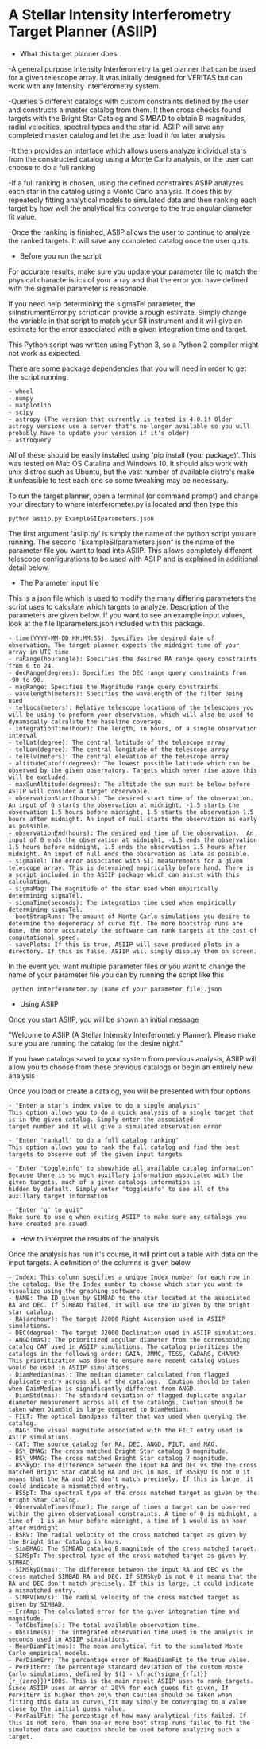 # A Stellar Intensity Interferometry Target Planner (ASIIP)
* What this target planner does

-A general purpose Intensity Interferometry target planner that can be used for a given telescope array. It was initally 
designed for VERITAS but can work with any Intensity Interferometry system. 

-Queries 5 different catalogs with custom constraints defined by the user and constructs a master catalog from them. 
It then cross checks found targets with the Bright Star Catalog and SIMBAD to obtain B magnitudes, radial velocities, 
spectral types and the star id. ASIIP will save any completed master catalog and let the user load it for later analysis

-It then provides an interface which allows users analyze individual stars from the constructed catalog using a 
Monte Carlo analysis, or the user can choose to do a full ranking

-If a full ranking is chosen, using the defined constraints ASIIP analyzes each star in the catalog using a Monto Carlo 
analysis. It does this by repeatedly fitting analytical models to simulated data and then ranking each target by how well
the analytical fits converge to the true angular diameter fit value. 

-Once the ranking is finished, ASIIP allows the user to continue to analyze the ranked targets. It will save any
completed catalog once the user quits.


* Before you run the script

For accurate results, make sure you update your parameter file to match the physical characteristics of your array and 
that the error you have defined with the sigmaTel parameter is reasonable.

If you need help determining the sigmaTel parameter, the siiInstrumentError.py script can provide a rough estimate.
Simply change the variable in that script to match your SII instrument and it will give an estimate for the error 
associated with a given integration time and target.

This Python script was written using Python 3, so a Python 2 compiler might not work as expected.

There are some package dependencies that you will need in order to get the script running.
   
    - wheel
    - numpy
    - matplotlib 
    - scipy
    - astropy (The version that currently is tested is 4.0.1! Older astropy versions use a server that's no longer available so you will probably have to update your version if it's older)
    - astroquery

All of these should be easily installed using 'pip install (your package)'. This was tested on Mac OS Catalina and
Windows 10. It should also work with unix distros such as Ubuntu, but the vast number of available distro's make
it unfeasible to test each one so some tweaking may be necessary.

To run the target planner, open a terminal (or command prompt) and change your directory to where interferometer.py is 
located and then type this

    python asiip.py ExampleSIIparameters.json
    
The first argument 'asiip.py' is simply the name of the python script you are running. The second "ExampleSIIparameters.json" 
is the name of the parameter file you want to load into ASIIP. This allows completely different telescope configurations
to be used with ASIIP and is explained in additional detail below.

* The Parameter input file
    
This is a json file which is used to modify the many differing parameters the script uses to calculate which targets to
analyze. Description of the parameters are given below. If you want to see an example input values, look at the file
IIparameters.json included with this package.
 
    - time(YYYY-MM-DD HH:MM:SS): Specifies the desired date of observation. The target planner expects the midnight time of your array in UTC time
    - raRange(hourangle): Specifies the desired RA range query constraints from 0 to 24.
    - decRange(degrees): Specifies the DEC range query constraints from -90 to 90.
    - magRange: Specifies the Magnitude range query constraints
    - wavelength(meters): Specifies the wavelength of the filter being used
    - telLocs(meters): Relative telescope locations of the telescopes you will be using to preform your observation, which will also be used to dynamically calculate the baseline coverage.
    - integrationTime(hour): The length, in hours, of a single observation interval
    - telLat(degree): The central latitude of the telescope array
    - telLon(degree): The central longitude of the telescope array
    - telElv(meters): The central elevation of the telescope array
    - altitudeCutoff(degrees): The lowest possible latitude which can be observed by the given observatory. Targets which never rise above this will be excluded.
    - maxSunAltitude(degrees): The altitude the sun must be below before ASIIP will consider a target observable.
    - observationStart(hours): The desired start time of the observation. An input of 0 starts the observation at midnight, -1.5 starts the observation 1.5 hours before midnight, 1.5 starts the observation 1.5 hours after midnight. An input of null starts the observation as early as possible.
    - observationEnd(hours): The desired end time of the observation.  An input of 0 ends the observation at midnight, -1.5 ends the observation 1.5 hours before midnight, 1.5 ends the observation 1.5 hours after midnight. An input of null ends the observation as late as possible.
    - sigmaTel: The error associated with SII measurements for a given telescope array. This is determined empirically before hand. There is a script included in the ASIIP package which can assist with this calculation.
    - sigmaMag: The magnitude of the star used when empirically determining sigmaTel.
    - sigmaTime(seconds): The integration time used when empirically determining sigmaTel.
    - bootStrapRuns: The amount of Monte Carlo simulations you desire to determine the degeneracy of curve fit. The more bootstrap runs are done, the more accurately the software can rank targets at the cost of computational speed.
    - savePlots: If this is true, ASIIP will save produced plots in a directory. If this is false, ASIIP will simply display them on screen. 
    
   
In the event you want multiple parameter files or you want to change the name of your parameter file you can by running 
the script like this

     python interferometer.py (name of your parameter file).json


* Using ASIIP

Once you start ASIIP, you will be shown an initial message

"Welcome to ASIIP (A Stellar Intensity Interferometry Planner). Please make sure you are running the catalog for the desire night."

If you have catalogs saved to your system from previous analysis, ASIIP will allow you to choose from these previous catalogs or begin an entirely
new analysis

Once you load or create a catalog, you will be presented with four options

    - "Enter a star's index value to do a single analysis"
    This option allows you to do a quick analysis of a single target that is in the given catalog. Simply enter the associated
    target number and it will give a simulated observation error
    
    - "Enter 'rankall' to do a full catalog ranking"
    This option allows you to rank the full catalog and find the best targets to observe out of the given input targets
    
    - "Enter 'toggleinfo' to show/hide all available catalog information"
    Because there is so much auxillary information associated with the given targets, much of a given catalogs information is
    hidden by default. Simply enter 'toggleinfo' to see all of the auxillary target information
    
    - "Enter 'q' to quit"
    Make sure to use q when exiting ASIIP to make sure any catalogs you have created are saved

* How to interpret the results of the analysis

Once the analysis has run it's course, it will print out a table with data on the input targets. A definition of the
columns is given below

    - Index: This column specifies a unique Index number for each row in the catalog. Use the Index number to choose which star you want to visualize using the graphing software.
    - NAME: The ID given by SIMBAD to the star located at the associated RA and DEC. If SIMBAD failed, it will use the ID given by the bright star catalog.
    - RA(archour): The target J2000 Right Ascension used in ASIIP simulations. 
    - DEC(degree): The target J2000 Declination used in ASIIP simulations.
    - ANGD(mas): The prioritized angular diameter from the corresponding catalog CAT used in ASIIP simulations. The catalog prioritizes the catalogs in the following order: GAIA, JMMC, TESS, CADARS, CHARM2. This prioritization was done to ensure more recent catalog values would be used in ASIIP simulations.
    - DiamMedian(mas): The median diameter calculated from flagged duplicate entry across all of the catalogs.  Caution should be taken when DaimMedian is significantly different from ANGD.
    - DiamStd(mas): The standard deviation of flagged duplicate angular diameter measurement across all of the catalogs. Caution should be taken when DiamStd is large compared to DiamMedian.
    - FILT: The optical bandpass filter that was used when querying the catalog.
    - MAG: The visual magnitude associated with the FILT entry used in ASIIP simulations.
    - CAT: The source catalog for RA, DEC, ANGD, FILT, and MAG.
    - BS\_BMAG: The cross matched Bright Star catalog B magnitude.
    - BS\_VMAG: The cross matched Bright Star catalog V magnitude.
    - BSSkyD: The difference between the input RA and DEC vs the the cross matched Bright Star catalog RA and DEC in mas. If BSSkyD is not 0 it means that the RA and DEC don't match precisely. If this is large, it could indicate a mismatched entry.
    - BSSpT: The spectral type of the cross matched target as given by the Bright Star Catalog.
    - ObservableTimes(hour): The range of times a target can be observed within the given observational constraints. A time of 0 is midnight, a time of -1 is an hour before midnight, a time of 1 would is an hour after midnight.
    - BSRV: The radial velocity of the cross matched target as given by the Bright Star Catalog in km/s.
    - SimBMAG: The SIMBAD catalog B magnitude of the cross matched target.
    - SIMSpT: The spectral type of the cross matched target as given by SIMBAD.
    - SIMSkyD(mas): The difference between the input RA and DEC vs the cross matched SIMBAD RA and DEC. If SIMSkyD is not 0 it means that the RA and DEC don't match precisely. If this is large, it could indicate a mismatched entry.
    - SIMRV(km/s): The radial velocity of the cross matched target as given by SIMBAD.
    - ErrAmp: The calculated error for the given integration time and magnitude.
    - TotObsTime(s): The total available observation time.
    - ObsTime(s): The integrated observation time used in the analysis in seconds used in ASIIP simulations.
    - MeanDiamFit(mas): The mean analytical fit to the simulated Monte Carlo empirical models.
    - PerDiamErr: The percentage error of MeanDiamFit to the true value.
    - PerFitErr: The percentage standard deviation of the custom Monte Carlo simulations, defined by $(1 - \frac{\sigma_{rfit}}{r_{zero}})*100$. This is the main result ASIIP uses to rank targets. Since ASIIP uses an error of 20\% for each guess fit given, If PerFitErr is higher then 20\% then caution should be taken when fitting this data as curve\_fit may simply be converging to a value close to the initial guess value.
    - PerFailFit: The percentage of how many analytical fits failed. If this is not zero, then one or more boot strap runs failed to fit the simulated data and caution should be used before analyzing such a target.
